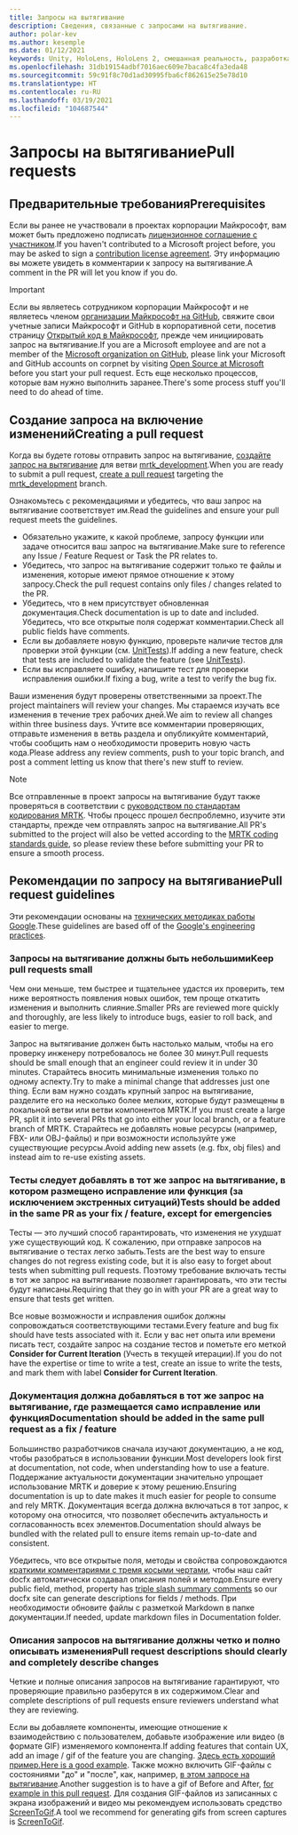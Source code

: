 ```yaml
---
title: Запросы на вытягивание
description: Сведения, связанные с запросами на вытягивание.
author: polar-kev
ms.author: kesemple
ms.date: 01/12/2021
keywords: Unity, HoloLens, HoloLens 2, смешанная реальность, разработка, MRTK, запрос на вытягивание
ms.openlocfilehash: 31db19154adbf7016aec609e7baca8c4fa3eda48
ms.sourcegitcommit: 59c91f8c70d1ad30995fba6cf862615e25e78d10
ms.translationtype: HT
ms.contentlocale: ru-RU
ms.lasthandoff: 03/19/2021
ms.locfileid: "104687544"
---
```

# <a name="pull-requests"></a><span data-ttu-id="e1087-104">Запросы на вытягивание</span><span class="sxs-lookup"><span data-stu-id="e1087-104">Pull requests</span></span>

## <a name="prerequisites"></a><span data-ttu-id="e1087-105">Предварительные требования</span><span class="sxs-lookup"><span data-stu-id="e1087-105">Prerequisites</span></span>

<span data-ttu-id="e1087-106">Если вы ранее не участвовали в проектах корпорации Майкрософт, вам может быть предложено подписать [лицензионное соглашение с участником](https://cla.microsoft.com/).</span><span class="sxs-lookup"><span data-stu-id="e1087-106">If you haven't contributed to a Microsoft project before, you may be asked to sign a [contribution license agreement](https://cla.microsoft.com/).</span></span>
<span data-ttu-id="e1087-107">Эту информацию вы можете увидеть в комментарии к запросу на вытягивание.</span><span class="sxs-lookup"><span data-stu-id="e1087-107">A comment in the PR will let you know if you do.</span></span>

> [!IMPORTANT]
> <span data-ttu-id="e1087-108">Если вы являетесь сотрудником корпорации Майкрософт и не являетесь членом [организации Майкрософт на GitHub](https://github.com/Microsoft), свяжите свои учетные записи Майкрософт и GitHub в корпоративной сети, посетив страницу [Открытый код в Майкрософт](https://opensource.microsoft.com/), прежде чем инициировать запрос на вытягивание.</span><span class="sxs-lookup"><span data-stu-id="e1087-108">If you are a Microsoft employee and are not a member of the [Microsoft organization on GitHub](https://github.com/Microsoft), please link your Microsoft and GitHub accounts on corpnet by visiting [Open Source at Microsoft](https://opensource.microsoft.com/) before you start your pull request.</span></span> <span data-ttu-id="e1087-109">Есть еще несколько процессов, которые вам нужно выполнить заранее.</span><span class="sxs-lookup"><span data-stu-id="e1087-109">There's some process stuff you'll need to do ahead of time.</span></span>

## <a name="creating-a-pull-request"></a><span data-ttu-id="e1087-110">Создание запроса на включение изменений</span><span class="sxs-lookup"><span data-stu-id="e1087-110">Creating a pull request</span></span>

<span data-ttu-id="e1087-111">Когда вы будете готовы отправить запрос на вытягивание, [создайте запрос на вытягивание](https://github.com/microsoft/MixedRealityToolkit-Unity/compare/mrtk_development...mrtk_development?expand=1) для ветви [mrtk_development](https://github.com/microsoft/mixedrealitytoolkit-unity/tree/mrtk_development).</span><span class="sxs-lookup"><span data-stu-id="e1087-111">When you are ready to submit a pull request, [create a pull request](https://github.com/microsoft/MixedRealityToolkit-Unity/compare/mrtk_development...mrtk_development?expand=1) targeting the [mrtk_development](https://github.com/microsoft/mixedrealitytoolkit-unity/tree/mrtk_development) branch.</span></span>

<span data-ttu-id="e1087-112">Ознакомьтесь с рекомендациями и убедитесь, что ваш запрос на вытягивание соответствует им.</span><span class="sxs-lookup"><span data-stu-id="e1087-112">Read the guidelines and ensure your pull request meets the guidelines.</span></span>

* <span data-ttu-id="e1087-113">Обязательно укажите, к какой проблеме, запросу функции или задаче относится ваш запрос на вытягивание.</span><span class="sxs-lookup"><span data-stu-id="e1087-113">Make sure to reference any Issue / Feature Request or Task the PR relates to.</span></span>
* <span data-ttu-id="e1087-114">Убедитесь, что запрос на вытягивание содержит только те файлы и изменения, которые имеют прямое отношение к этому запросу.</span><span class="sxs-lookup"><span data-stu-id="e1087-114">Check the pull request contains only files / changes related to the PR.</span></span>
* <span data-ttu-id="e1087-115">Убедитесь, что в нем присутствует обновленная документация.</span><span class="sxs-lookup"><span data-stu-id="e1087-115">Check documentation is up to date and included.</span></span> <span data-ttu-id="e1087-116">Убедитесь, что все открытые поля содержат комментарии.</span><span class="sxs-lookup"><span data-stu-id="e1087-116">Check all public fields have comments.</span></span>
* <span data-ttu-id="e1087-117">Если вы добавляете новую функцию, проверьте наличие тестов для проверки этой функции (см. [UnitTests](UnitTests.md)).</span><span class="sxs-lookup"><span data-stu-id="e1087-117">If adding a new feature, check that tests are included to validate the feature (see [UnitTests](UnitTests.md)).</span></span>
* <span data-ttu-id="e1087-118">Если вы исправляете ошибку, напишите тест для проверки исправления ошибки.</span><span class="sxs-lookup"><span data-stu-id="e1087-118">If fixing a bug, write a test to verify the bug fix.</span></span>

<span data-ttu-id="e1087-119">Ваши изменения будут проверены ответственными за проект.</span><span class="sxs-lookup"><span data-stu-id="e1087-119">The project maintainers will review your changes.</span></span> <span data-ttu-id="e1087-120">Мы стараемся изучать все изменения в течение трех рабочих дней.</span><span class="sxs-lookup"><span data-stu-id="e1087-120">We aim to review all changes within three business days.</span></span> <span data-ttu-id="e1087-121">Учтите все комментарии проверяющих, отправьте изменения в ветвь раздела и опубликуйте комментарий, чтобы сообщить нам о необходимости проверить новую часть кода.</span><span class="sxs-lookup"><span data-stu-id="e1087-121">Please address any review comments, push to your topic branch, and post a comment letting us know that there's new stuff to review.</span></span>

> [!NOTE]
> <span data-ttu-id="e1087-122">Все отправленные в проект запросы на вытягивание будут также проверяться в соответствии с [руководством по стандартам кодирования MRTK](CodingGuidelines.md). Чтобы процесс прошел беспроблемно, изучите эти стандарты, прежде чем отправлять запрос на вытягивание.</span><span class="sxs-lookup"><span data-stu-id="e1087-122">All PR's submitted to the project will also be vetted according to the [MRTK coding standards guide](CodingGuidelines.md), so please review these before submitting your PR to ensure a smooth process.</span></span>

## <a name="pull-request-guidelines"></a><span data-ttu-id="e1087-123">Рекомендации по запросу на вытягивание</span><span class="sxs-lookup"><span data-stu-id="e1087-123">Pull request guidelines</span></span>

<span data-ttu-id="e1087-124">Эти рекомендации основаны на [технических методиках работы Google](https://google.github.io/eng-practices/review/developer/small-cls.html).</span><span class="sxs-lookup"><span data-stu-id="e1087-124">These guidelines are based off of the [Google's engineering practices](https://google.github.io/eng-practices/review/developer/small-cls.html).</span></span>

### <a name="keep-pull-requests-small"></a><span data-ttu-id="e1087-125">Запросы на вытягивание должны быть небольшими</span><span class="sxs-lookup"><span data-stu-id="e1087-125">Keep pull requests small</span></span>

<span data-ttu-id="e1087-126">Чем они меньше, тем быстрее и тщательнее удастся их проверить, тем ниже вероятность появления новых ошибок, тем проще откатить изменения и выполнить слияние.</span><span class="sxs-lookup"><span data-stu-id="e1087-126">Smaller PRs are reviewed more quickly and thoroughly, are less likely to introduce bugs, easier to roll back, and easier to merge.</span></span>

<span data-ttu-id="e1087-127">Запрос на вытягивание должен быть настолько малым, чтобы на его проверку инженеру потребовалось не более 30 минут.</span><span class="sxs-lookup"><span data-stu-id="e1087-127">Pull requests should be small enough that an engineer could review it in under 30 minutes.</span></span> <span data-ttu-id="e1087-128">Старайтесь вносить минимальные изменения только по одному аспекту.</span><span class="sxs-lookup"><span data-stu-id="e1087-128">Try to make a minimal change that addresses just one thing.</span></span> <span data-ttu-id="e1087-129">Если вам нужно создать крупный запрос на вытягивание, разделите его на несколько более мелких, которые будут размещены в локальной ветви или ветви компонентов MRTK.</span><span class="sxs-lookup"><span data-stu-id="e1087-129">If you must create a large PR, split it into several PRs that go into either your local branch, or a feature branch of MRTK.</span></span> <span data-ttu-id="e1087-130">Старайтесь не добавлять новые ресурсы (например, FBX- или OBJ-файлы) и при возможности используйте уже существующие ресурсы.</span><span class="sxs-lookup"><span data-stu-id="e1087-130">Avoid adding new assets (e.g. fbx, obj files) and instead aim to re-use existing assets.</span></span>

### <a name="tests-should-be-added-in-the-same-pr-as-your-fix--feature-except-for-emergencies"></a><span data-ttu-id="e1087-131">Тесты следует добавлять в тот же запрос на вытягивание, в котором размещено исправление или функция (за исключением экстренных ситуаций)</span><span class="sxs-lookup"><span data-stu-id="e1087-131">Tests should be added in the same PR as your fix / feature, except for emergencies</span></span>

<span data-ttu-id="e1087-132">Тесты — это лучший способ гарантировать, что изменения не ухудшат уже существующий код. К сожалению, при отправке запросов на вытягивание о тестах легко забыть.</span><span class="sxs-lookup"><span data-stu-id="e1087-132">Tests are the best way to ensure changes do not regress existing code, but it is also easy to forget about tests when submitting pull requests.</span></span> <span data-ttu-id="e1087-133">Поэтому требование включать тесты в тот же запрос на вытягивание позволяет гарантировать, что эти тесты будут написаны.</span><span class="sxs-lookup"><span data-stu-id="e1087-133">Requiring that they go in with your PR are a great way to ensure that tests get written.</span></span>

<span data-ttu-id="e1087-134">Все новые возможности и исправления ошибок должны сопровождаться соответствующими тестами.</span><span class="sxs-lookup"><span data-stu-id="e1087-134">Every feature and bug fix should have tests associated with it.</span></span> <span data-ttu-id="e1087-135">Если у вас нет опыта или времени писать тест, создайте запрос на создание тестов и пометьте его меткой **Consider for Current Iteration** (Учесть в текущей итерации).</span><span class="sxs-lookup"><span data-stu-id="e1087-135">If you do not have the expertise or time to write a test, create an issue to write the tests, and mark them with label **Consider for Current Iteration**.</span></span>

### <a name="documentation-should-be-added-in-the-same-pull-request-as-a-fix--feature"></a><span data-ttu-id="e1087-136">Документация должна добавляться в тот же запрос на вытягивание, где размещается само исправление или функция</span><span class="sxs-lookup"><span data-stu-id="e1087-136">Documentation should be added in the same pull request as a fix / feature</span></span>

<span data-ttu-id="e1087-137">Большинство разработчиков сначала изучают документацию, а не код, чтобы разобраться в использовании функции.</span><span class="sxs-lookup"><span data-stu-id="e1087-137">Most developers look first at documentation, not code, when understanding how to use a feature.</span></span> <span data-ttu-id="e1087-138">Поддержание актуальности документации значительно упрощает использование MRTK и доверие к этому решению.</span><span class="sxs-lookup"><span data-stu-id="e1087-138">Ensuring documentation is up to date makes it much easier for people to consume and rely MRTK.</span></span>  <span data-ttu-id="e1087-139">Документация всегда должна включаться в тот запрос, к которому она относится, что позволяет обеспечить актуальность и согласованность всех элементов.</span><span class="sxs-lookup"><span data-stu-id="e1087-139">Documentation should always be bundled with the related pull to ensure items remain up-to-date and consistent.</span></span>

<span data-ttu-id="e1087-140">Убедитесь, что все открытые поля, методы и свойства сопровождаются [краткими комментариями с тремя косыми чертами](https://dotnet.github.io/docfx/spec/triple_slash_comments_spec.html), чтобы наш сайт docfx автоматически создавал описания полей и методов.</span><span class="sxs-lookup"><span data-stu-id="e1087-140">Ensure every public field, method, property has [triple slash summary comments](https://dotnet.github.io/docfx/spec/triple_slash_comments_spec.html) so our docfx site can generate descriptions for fields / methods.</span></span> <span data-ttu-id="e1087-141">При необходимости обновите файлы с разметкой Markdown в папке документации.</span><span class="sxs-lookup"><span data-stu-id="e1087-141">If needed, update markdown files in Documentation folder.</span></span>

### <a name="pull-request-descriptions-should-clearly-and-completely-describe-changes"></a><span data-ttu-id="e1087-142">Описания запросов на вытягивание должны четко и полно описывать изменения</span><span class="sxs-lookup"><span data-stu-id="e1087-142">Pull request descriptions should clearly and completely describe changes</span></span>

<span data-ttu-id="e1087-143">Четкие и полные описания запросов на вытягивание гарантируют, что проверяющие правильно разберутся в их содержимом.</span><span class="sxs-lookup"><span data-stu-id="e1087-143">Clear and complete descriptions of pull requests ensure reviewers understand what they are reviewing.</span></span>

<span data-ttu-id="e1087-144">Если вы добавляете компоненты, имеющие отношение к взаимодействию с пользователем, добавьте изображение или видео (в формате GIF) изменяемого компонента.</span><span class="sxs-lookup"><span data-stu-id="e1087-144">If adding features that contain UX, add an image / gif of the feature you are changing.</span></span> <span data-ttu-id="e1087-145">[Здесь есть хороший пример.](https://github.com/microsoft/MixedRealityToolkit-Unity/pull/4532)</span><span class="sxs-lookup"><span data-stu-id="e1087-145">[Here is a good example](https://github.com/microsoft/MixedRealityToolkit-Unity/pull/4532).</span></span> <span data-ttu-id="e1087-146">Также можно включить GIF-файлы с состояниями "до" и "после", как, например, [в этом запросе на вытягивание](https://github.com/microsoft/MixedRealityToolkit-Unity/pull/5896).</span><span class="sxs-lookup"><span data-stu-id="e1087-146">Another suggestion is to have a gif of Before and After, [for example in this pull request](https://github.com/microsoft/MixedRealityToolkit-Unity/pull/5896).</span></span> <span data-ttu-id="e1087-147">Для создания GIF-файлов из записанных с экрана изображений и видео мы рекомендуем использовать средство [ScreenToGif](https://www.screentogif.com/).</span><span class="sxs-lookup"><span data-stu-id="e1087-147">A tool we recommend for generating gifs from screen captures is [ScreenToGif](https://www.screentogif.com/).</span></span>
